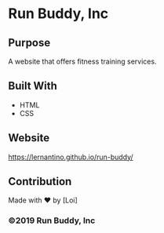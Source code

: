 # Run Buddy, Inc

## Purpose
A website that offers fitness training services. 

## Built With
* HTML
* CSS

## Website
https://lernantino.github.io/run-buddy/

## Contribution


Made with ❤️ by [Loi]


### ©️2019 Run Buddy, Inc 